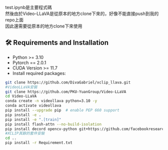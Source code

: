 test.ipynb是主要程式碼  
然後由於Video-LLaVA是從原本的地方clone下來的，好像不能直接push到我的repo上面  
因此還需要從原本的地方clone下來使用  

## 🛠️ Requirements and Installation
* Python >= 3.10
* Pytorch == 2.0.1
* CUDA Version >= 11.7
* Install required packages:
```bash
git clone https://github.com/DivaGabriel/xclip_llava.git
#VideoLLaVA安裝
git clone https://github.com/PKU-YuanGroup/Video-LLaVA
cd Video-LLaVA
conda create -n videollava python=3.10 -y
conda activate videollava
pip install --upgrade pip  # enable PEP 660 support
pip install -e .
pip install -e ".[train]"
pip install flash-attn --no-build-isolation
pip install decord opencv-python git+https://github.com/facebookresearch/pytorchvideo.git@28fe037d212663c6a24f373b94cc5d478c8c1a1d
#XCLIP其餘的套件安裝
cd .. 
pip install -r Requirement.txt
```